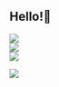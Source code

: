 ## Hello!👋

![](https://github-readme-stats.vercel.app/api?username=nishant1800&theme=blue-green&hide_border=false&include_all_commits=true&count_private=false)<br/>
![](https://nirzak-streak-stats.vercel.app/?user=nishant1800&theme=blue-green&hide_border=false)<br/>
![](https://github-readme-stats.vercel.app/api/top-langs/?username=nishant1800&theme=blue-green&hide_border=false&include_all_commits=true&count_private=false&layout=compact)

[![](https://visitcount.itsvg.in/api?id=nishant1800&icon=0&color=4)](https://visitcount.itsvg.in)

<!-- Proudly created with GPRM ( https://gprm.itsvg.in ) -->
